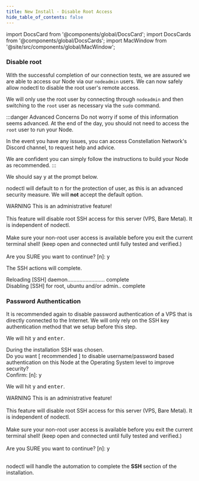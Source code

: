 ```yaml
---
title: New Install - Disable Root Access
hide_table_of_contents: false
---
```

<intro-end />

import DocsCard from '@components/global/DocsCard';
import DocsCards from '@components/global/DocsCards';
import MacWindow from '@site/src/components/global/MacWindow';

<head>
  <title>MainNet 2.0 Automation with nodectl</title>
  <meta
    name="description"
    content="nodectl installation of new Node"
  />
</head>

### Disable root

With the successful completion of our connection tests, we are assured we are able to access our Node via our `nodeadmin` users.  We can now safely allow nodectl to disable the root user's remote access.  

We will only use the root user by connecting through `nodeadmin` and then switching to the `root` user as necessary via the `sudo` command.

:::danger Advanced Concerns
Do not worry if some of this information seems advanced.  At the end of the day, you should not need to access the `root` user to run your Node.  

In the event you have any issues, you can access Constellation Network's Discord channel, to request help and advice.

We are confident you can simply follow the instructions to build your Node as recommended.
:::

We should say <kbd>y</kbd> at the prompt below.

nodectl will default to <kbd>n</kbd> for the protection of user, as this is an advanced security measure. We will **not** accept the default option.

<MacWindow>
WARNING  This is an administrative feature!<br />
<br />
This feature will disable root  SSH access for this server (VPS, Bare Metal). It is independent of nodectl.<br />
<br />
Make sure your non-root user access is available before you exit the current terminal shell!  (keep open and connected until fully tested and verified.)<br />
<br />
Are you SURE you want to continue? [n]: y<br />
</MacWindow>

The SSH actions will complete.

<MacWindow>
Reloading [SSH] daemon......................... complete  <br />                                                              
  Disabling [SSH] for root, ubuntu and/or admin.. complete  <br />                                                               
</MacWindow>

### Password Authentication
It is recommended again to disable password authentication of a VPS that is directly connected to the Internet.  We will only rely on the SSH key authentication method that we setup before this step.

We will hit <kbd>y</kbd> and <kbd>enter</kbd>.

<MacWindow>
During the installation SSH was chosen.<br />
Do you want [ recommended ] to disable username/password based authentication on this Node at the Operating System level to improve security?<br />
Confirm: [n]: y<br />
</MacWindow>

We will hit <kbd>y</kbd> and <kbd>enter</kbd>.

<MacWindow>
  WARNING  This is an administrative feature!<br /> 
<br /> 
  This feature will disable root  SSH  access for this server (VPS,
  Bare Metal). It is independent of nodectl. <br /> 
<br /> 
  Make sure your non-root user access is available before you exit
  the current terminal shell!  (keep open and connected until fully tested and verified.)<br /> 
<br /> 
  Are you SURE you want to continue? [n]: y<br /> 
<br /> 
</MacWindow>

nodectl will handle the automation to complete the **SSH** section of the installation.